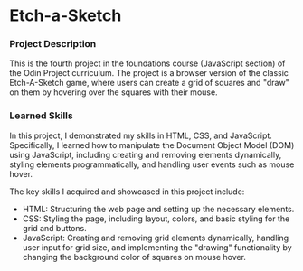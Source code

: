 # Etch-a-Sketch

### Project Description
This is the fourth project in the foundations course (JavaScript section) of the Odin Project curriculum. The project is a browser version of the classic Etch-A-Sketch game, where users can create a grid of squares and "draw" on them by hovering over the squares with their mouse.

### Learned Skills
In this project, I demonstrated my skills in HTML, CSS, and JavaScript. Specifically, I learned how to manipulate the Document Object Model (DOM) using JavaScript, including creating and removing elements dynamically, styling elements programmatically, and handling user events such as mouse hover.

The key skills I acquired and showcased in this project include:

- HTML: Structuring the web page and setting up the necessary elements.
- CSS: Styling the page, including layout, colors, and basic styling for the grid and buttons.
- JavaScript: Creating and removing grid elements dynamically, handling user input for grid size, and implementing the "drawing" functionality by changing the background color of squares on mouse hover.